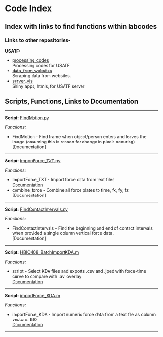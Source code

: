 # Code Index

## Index with links to find functions within labcodes

### Links to other repositories-

**USATF:**
* [processing_codes](https://github.com/USATF-Biomechanics/processing_codes)  
Processing codes for USATF
* [data_from_websites](https://github.com/USATF-Biomechanics/data_from_websites)  
Scraping data from websites.
* [server_vis](https://github.com/USATF-Biomechanics/server_vis)  
Shiny apps, htmls, for USATF server

## Scripts, Functions, Links to Documentation
*** 
**Script:**  [FindMotion.py](https://github.com/USATF-Biomechanics/processing_codes/blob/master/FindMotion.py) 

*Functions:*  
* FindMotion - Find frame when object/person enters and leaves the image (assuming this is reason for change in pixels occuring)   
[Documentation]
  
*** 
**Script:**  [ImportForce_TXT.py](https://github.com/USCBiomechanicsLab/labcodes/blob/master/ImportForce_TXT.py) 

*Functions:*  
* ImportForce_TXT - Import force data from text files     
[Documentation](https://github.com/USCBiomechanicsLab/labcodes/blob/master/Documentation_General.md#function-importforce_txt)
* combine_force - Combine all force plates to time, fx, fy, fz    
[Documentation]

***
**Script:**  [FindContactIntervals.py](https://github.com/USCBiomechanicsLab/labcodes/blob/master/FindContactIntervals.py) 

*Functions:*
* FindContactIntervals - Find the beginning and end of contact intervals when provided a single column
vertical force data.     
[Documentation]

***
**Script:**  [HBIO408_BatchImportKDA.m](https://github.com/USCBiomechanicsLab/labcodes/blob/master/HBIO408_BatchImportKDA.m) 

*Functions:*
* script - Select KDA files and exports .csv and .jped with force-time curve to compare with .avi overlay  
[Documentation](https://github.com/USCBiomechanicsLab/labcodes/blob/master/Documentation_General.md#function-hbio408_batchimportkda)

***

**Script:**  [importForce_KDA.m](https://github.com/USCBiomechanicsLab/labcodes/blob/master/importForce_KDA.m) 

*Functions:*
* importForce_KDA - Import numeric force data from a text file as column vectors. B10  
[Documentation](https://github.com/USCBiomechanicsLab/labcodes/blob/master/Documentation_General.md#function-importforce_kda)

***
